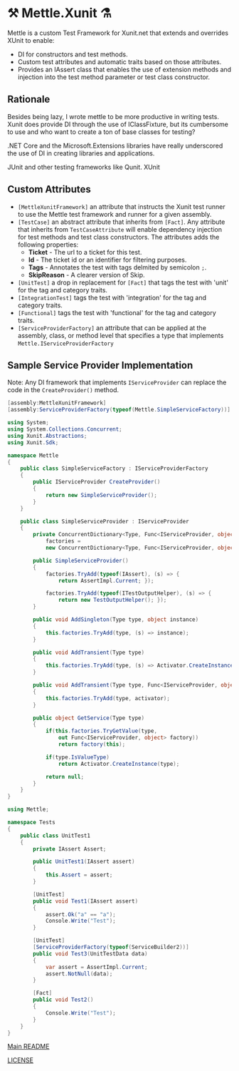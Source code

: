 # ⚒ Mettle.Xunit ⚗

Mettle is a custom Test Framework for Xunit.net that extends and overrides
XUnit to enable:

- DI for constructors and test methods.
- Custom test attributes and automatic traits based on those attributes.
- Provides an IAssert class that enables the use of extension methods
  and injection into the test method parameter or test class constructor.

## Rationale

Besides being lazy, I wrote mettle to be more productive in writing tests. Xunit
does provide DI through the use of IClassFixture, but its cumbersome to use
and who want to create a ton of base classes for testing?

.NET Core and the Microsoft.Extensions libraries have really underscored the
use of DI in creating libraries and applications.  

JUnit and other testing frameworks like Qunit.  XUnit

## Custom Attributes

- `[MettleXunitFramework]` an attribute that instructs the Xunit test runner
   to use the Mettle test framework and runner for a given assembly.
- `[TestCase]` an abstract attribute that inherits from `[Fact]`. Any attribute
  that inherits from `TestCaseAttribute` will enable dependency injection for
  test methods and test class constructors. The attributes adds the
  following properties:
  - **Ticket** - The url to a ticket for this test.
  - **Id** - The ticket id or an identifier for filtering purposes.
  - **Tags** - Annotates the test with tags delmited by semicolon `;`.
  - **SkipReason** - A clearer version of Skip.
- `[UnitTest]` a drop in replacement for `[Fact]` that tags the test with 'unit'
  for the tag and category traits.
- `[IntegrationTest]` tags the test with 'integration' for the tag and category
   traits.
- `[Functional]` tags the test with 'functional' for the tag and category
  traits.
- `[ServiceProviderFactory]` an attribute that can be applied at the assembly,
  class, or method level that specifies a type that implements `Mettle.IServiceProviderFactory`



## Sample Service Provider Implementation

Note: Any DI framework that implements `IServiceProvider` can replace
the code in the `CreateProvider()` method.

```csharp
[assembly:MettleXunitFramework]
[assembly:ServiceProviderFactory(typeof(Mettle.SimpleServiceFactory))]

using System;
using System.Collections.Concurrent;
using Xunit.Abstractions;
using Xunit.Sdk;

namespace Mettle
{
    public class SimpleServiceFactory : IServiceProviderFactory
    {
        public IServiceProvider CreateProvider()
        {
            return new SimpleServiceProvider();
        }
    }

    public class SimpleServiceProvider : IServiceProvider
    {
        private ConcurrentDictionary<Type, Func<IServiceProvider, object>>
            factories =
            new ConcurrentDictionary<Type, Func<IServiceProvider, object>>();

        public SimpleServiceProvider()
        {
            factories.TryAdd(typeof(IAssert), (s) => {
                return AssertImpl.Current; });

            factories.TryAdd(typeof(ITestOutputHelper), (s) => {
                return new TestOutputHelper(); });
        }

        public void AddSingleton(Type type, object instance)
        {
            this.factories.TryAdd(type, (s) => instance);
        }

        public void AddTransient(Type type)
        {
            this.factories.TryAdd(type, (s) => Activator.CreateInstance(type));
        }

        public void AddTransient(Type type, Func<IServiceProvider, object> activator)
        {
            this.factories.TryAdd(type, activator);
        }

        public object GetService(Type type)
        {
            if(this.factories.TryGetValue(type,
                out Func<IServiceProvider, object> factory))
                return factory(this);

            if(type.IsValueType)
                return Activator.CreateInstance(type);

            return null;
        }
    }
}
```

```csharp
using Mettle;

namespace Tests
{
    public class UnitTest1
    {
        private IAssert Assert;

        public UnitTest1(IAssert assert)
        {
            this.Assert = assert;
        }

        [UnitTest]
        public void Test1(IAssert assert)
        {
            assert.Ok("a" == "a");
            Console.Write("Test");
        }

        [UnitTest]
        [ServiceProviderFactory(typeof(ServiceBuilder2))]
        public void Test3(UnitTestData data)
        {
            var assert = AssertImpl.Current;
            assert.NotNull(data);
        }

        [Fact]
        public void Test2()
        {
            Console.Write("Test");
        }
    }
}
```


[Main README](../../../README.md)

[LICENSE](../../../LICENSE)
